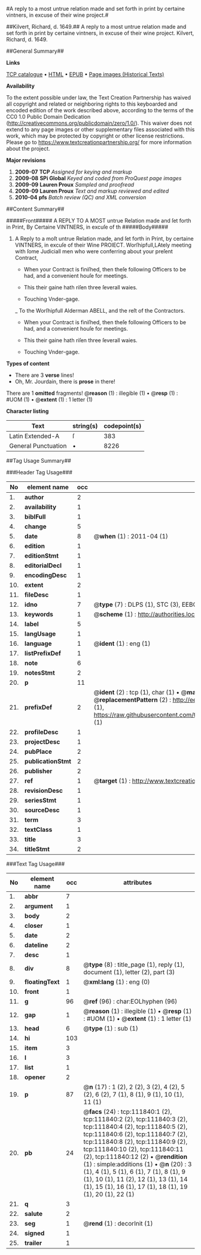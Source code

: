 #A reply to a most untrue relation made and set forth in print by certaine vintners, in excuse of their wine project.#

##Kilvert, Richard, d. 1649.##
A reply to a most untrue relation made and set forth in print by certaine vintners, in excuse of their wine project.
Kilvert, Richard, d. 1649.

##General Summary##

**Links**

[TCP catalogue](http://www.ota.ox.ac.uk/tcp/)  • 
[HTML](http://tei.it.ox.ac.uk/tcp/Texts-HTML/free/A87/A87745.html)  • 
[EPUB](http://tei.it.ox.ac.uk/tcp/Texts-EPUB/free/A87/A87745.epub) • 
[Page images (Historical Texts)](https://historicaltexts.jisc.ac.uk/eebo-99859744e)

**Availability**

To the extent possible under law, the Text Creation Partnership has waived all copyright and related or neighboring rights to this keyboarded and encoded edition of the work described above, according to the terms of the CC0 1.0 Public Domain Dedication (http://creativecommons.org/publicdomain/zero/1.0/). This waiver does not extend to any page images or other supplementary files associated with this work, which may be protected by copyright or other license restrictions. Please go to https://www.textcreationpartnership.org/ for more information about the project.

**Major revisions**

1. __2009-07__ __TCP__ *Assigned for keying and markup*
1. __2009-08__ __SPi Global__ *Keyed and coded from ProQuest page images*
1. __2009-09__ __Lauren Proux__ *Sampled and proofread*
1. __2009-09__ __Lauren Proux__ *Text and markup reviewed and edited*
1. __2010-04__ __pfs__ *Batch review (QC) and XML conversion*

##Content Summary##

#####Front#####
A REPLY TO A MOST untrue Relation made and ſet forth in Print, By Certaine VINTNERS, in excuſe of th
#####Body#####

1. A Reply to a moſt untrue Relation made, and ſet forth in Print, by certaine VINTNERS, in excuſe of their Wine PROIECT.
Worſhipfull,LAtely meeting with ſome Judiciall men who were conferring about your preſent Contract, 
      * When your Contract is finiſhed, then theſe following Officers to be had, and a convenient houſe for meetings.

      * This their gaine hath riſen three ſeverall waies.

      * Touching Vnder-gage.

    _ To the Worſhipfull Alderman ABELL, and the reſt of the Contractors.

      * When your Contract is finiſhed, then theſe following Officers to be had, and a convenient houſe for meetings.

      * This their gaine hath riſen three ſeverall waies.

      * Touching Vnder-gage.

**Types of content**

  * There are 3 **verse** lines!
  * Oh, Mr. Jourdain, there is **prose** in there!

There are 1 **omitted** fragments! 
 @__reason__ (1) : illegible (1)  •  @__resp__ (1) : #UOM (1)  •  @__extent__ (1) : 1 letter (1)

**Character listing**


|Text|string(s)|codepoint(s)|
|---|---|---|
|Latin Extended-A|ſ|383|
|General Punctuation|•|8226|

##Tag Usage Summary##

###Header Tag Usage###

|No|element name|occ|attributes|
|---|---|---|---|
|1.|__author__|2||
|2.|__availability__|1||
|3.|__biblFull__|1||
|4.|__change__|5||
|5.|__date__|8| @__when__ (1) : 2011-04 (1)|
|6.|__edition__|1||
|7.|__editionStmt__|1||
|8.|__editorialDecl__|1||
|9.|__encodingDesc__|1||
|10.|__extent__|2||
|11.|__fileDesc__|1||
|12.|__idno__|7| @__type__ (7) : DLPS (1), STC (3), EEBO-CITATION (1), PROQUEST (1), VID (1)|
|13.|__keywords__|1| @__scheme__ (1) : http://authorities.loc.gov/ (1)|
|14.|__label__|5||
|15.|__langUsage__|1||
|16.|__language__|1| @__ident__ (1) : eng (1)|
|17.|__listPrefixDef__|1||
|18.|__note__|6||
|19.|__notesStmt__|2||
|20.|__p__|11||
|21.|__prefixDef__|2| @__ident__ (2) : tcp (1), char (1)  •  @__matchPattern__ (2) : ([0-9\-]+):([0-9IVX]+) (1), (.+) (1)  •  @__replacementPattern__ (2) : http://eebo.chadwyck.com/downloadtiff?vid=$1&page=$2 (1), https://raw.githubusercontent.com/textcreationpartnership/Texts/master/tcpchars.xml#$1 (1)|
|22.|__profileDesc__|1||
|23.|__projectDesc__|1||
|24.|__pubPlace__|2||
|25.|__publicationStmt__|2||
|26.|__publisher__|2||
|27.|__ref__|1| @__target__ (1) : http://www.textcreationpartnership.org/docs/. (1)|
|28.|__revisionDesc__|1||
|29.|__seriesStmt__|1||
|30.|__sourceDesc__|1||
|31.|__term__|3||
|32.|__textClass__|1||
|33.|__title__|3||
|34.|__titleStmt__|2||


###Text Tag Usage###

|No|element name|occ|attributes|
|---|---|---|---|
|1.|__abbr__|7||
|2.|__argument__|1||
|3.|__body__|2||
|4.|__closer__|1||
|5.|__date__|2||
|6.|__dateline__|2||
|7.|__desc__|1||
|8.|__div__|8| @__type__ (8) : title_page (1), reply (1), document (1), letter (2), part (3)|
|9.|__floatingText__|1| @__xml:lang__ (1) : eng (0)|
|10.|__front__|1||
|11.|__g__|96| @__ref__ (96) : char:EOLhyphen (96)|
|12.|__gap__|1| @__reason__ (1) : illegible (1)  •  @__resp__ (1) : #UOM (1)  •  @__extent__ (1) : 1 letter (1)|
|13.|__head__|6| @__type__ (1) : sub (1)|
|14.|__hi__|103||
|15.|__item__|3||
|16.|__l__|3||
|17.|__list__|1||
|18.|__opener__|2||
|19.|__p__|87| @__n__ (17) : 1 (2), 2 (2), 3 (2), 4 (2), 5 (2), 6 (2), 7 (1), 8 (1), 9 (1), 10 (1), 11 (1)|
|20.|__pb__|24| @__facs__ (24) : tcp:111840:1 (2), tcp:111840:2 (2), tcp:111840:3 (2), tcp:111840:4 (2), tcp:111840:5 (2), tcp:111840:6 (2), tcp:111840:7 (2), tcp:111840:8 (2), tcp:111840:9 (2), tcp:111840:10 (2), tcp:111840:11 (2), tcp:111840:12 (2)  •  @__rendition__ (1) : simple:additions (1)  •  @__n__ (20) : 3 (1), 4 (1), 5 (1), 6 (1), 7 (1), 8 (1), 9 (1), 10 (1), 11 (2), 12 (1), 13 (1), 14 (1), 15 (1), 16 (1), 17 (1), 18 (1), 19 (1), 20 (1), 22 (1)|
|21.|__q__|3||
|22.|__salute__|2||
|23.|__seg__|1| @__rend__ (1) : decorInit (1)|
|24.|__signed__|1||
|25.|__trailer__|1||

